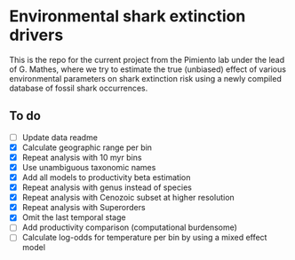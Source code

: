 # Environmental shark extinction drivers
This is the repo for the current project from the Pimiento lab under the lead of G. Mathes, where we try to estimate the true (unbiased) effect of various environmental parameters on shark extinction risk using a newly compiled database of fossil shark occurrences. 

## To do  

- [ ] Update data readme
- [X] Calculate geographic range per bin
- [X] Repeat analysis with 10 myr bins
- [X] Use unambiguous taxonomic names
- [X] Add all models to productivity beta estimation
- [X] Repeat analysis with genus instead of species
- [X] Repeat analysis with Cenozoic subset at higher resolution
- [X] Repeat analysis with Superorders
- [X] Omit the last temporal stage 
- [ ] Add productivity comparison (computational burdensome)
- [ ] Calculate log-odds for temperature per bin by using a mixed effect model
